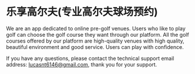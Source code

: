 # 乐享高尔夫(专业高尔夫球场预约)

We are an app dedicated to online pre-golf venues. Users who like to play golf can choose the golf course they want through our platform. All the golf courses offered by our platform are high-quality venues with high quality, beautiful environment and good service. Users can play with confidence.

If you have any questions, please contact the technical support email address: lucasnt6146@gmail.com, thank you for your support.

